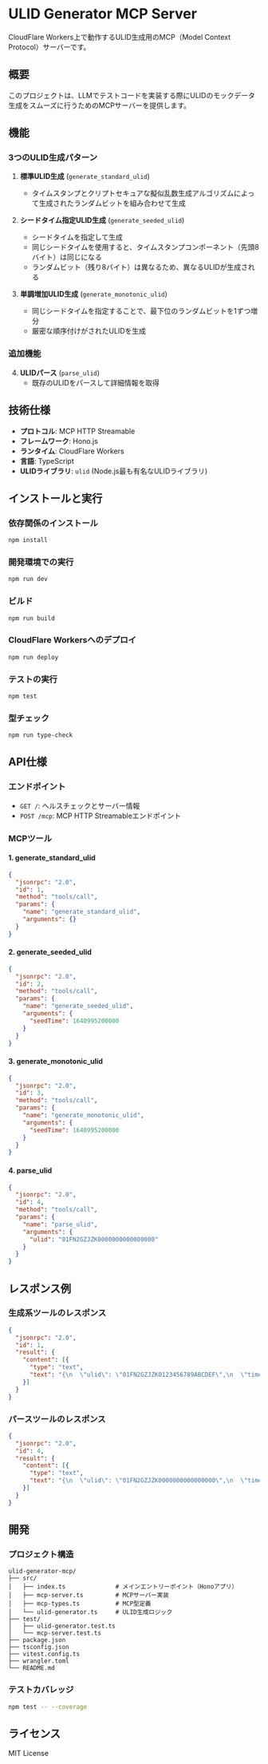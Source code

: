 # ULID Generator MCP Server

CloudFlare Workers上で動作するULID生成用のMCP（Model Context Protocol）サーバーです。

## 概要

このプロジェクトは、LLMでテストコードを実装する際にULIDのモックデータ生成をスムーズに行うためのMCPサーバーを提供します。

## 機能

### 3つのULID生成パターン

1. **標準ULID生成** (`generate_standard_ulid`)
   - タイムスタンプとクリプトセキュアな擬似乱数生成アルゴリズムによって生成されたランダムビットを組み合わせて生成

2. **シードタイム指定ULID生成** (`generate_seeded_ulid`)
   - シードタイムを指定して生成
   - 同じシードタイムを使用すると、タイムスタンプコンポーネント（先頭8バイト）は同じになる
   - ランダムビット（残り8バイト）は異なるため、異なるULIDが生成される

3. **単調増加ULID生成** (`generate_monotonic_ulid`)
   - 同じシードタイムを指定することで、最下位のランダムビットを1ずつ増分
   - 厳密な順序付けがされたULIDを生成

### 追加機能

4. **ULIDパース** (`parse_ulid`)
   - 既存のULIDをパースして詳細情報を取得

## 技術仕様

- **プロトコル**: MCP HTTP Streamable
- **フレームワーク**: Hono.js
- **ランタイム**: CloudFlare Workers
- **言語**: TypeScript
- **ULIDライブラリ**: `ulid` (Node.js最も有名なULIDライブラリ)

## インストールと実行

### 依存関係のインストール

```bash
npm install
```

### 開発環境での実行

```bash
npm run dev
```

### ビルド

```bash
npm run build
```

### CloudFlare Workersへのデプロイ

```bash
npm run deploy
```

### テストの実行

```bash
npm test
```

### 型チェック

```bash
npm run type-check
```

## API仕様

### エンドポイント

- `GET /`: ヘルスチェックとサーバー情報
- `POST /mcp`: MCP HTTP Streamableエンドポイント

### MCPツール

#### 1. generate_standard_ulid

```json
{
  "jsonrpc": "2.0",
  "id": 1,
  "method": "tools/call",
  "params": {
    "name": "generate_standard_ulid",
    "arguments": {}
  }
}
```

#### 2. generate_seeded_ulid

```json
{
  "jsonrpc": "2.0",
  "id": 2,
  "method": "tools/call",
  "params": {
    "name": "generate_seeded_ulid",
    "arguments": {
      "seedTime": 1640995200000
    }
  }
}
```

#### 3. generate_monotonic_ulid

```json
{
  "jsonrpc": "2.0",
  "id": 3,
  "method": "tools/call",
  "params": {
    "name": "generate_monotonic_ulid",
    "arguments": {
      "seedTime": 1640995200000
    }
  }
}
```

#### 4. parse_ulid

```json
{
  "jsonrpc": "2.0",
  "id": 4,
  "method": "tools/call",
  "params": {
    "name": "parse_ulid",
    "arguments": {
      "ulid": "01FN2GZJZK0000000000000000"
    }
  }
}
```

## レスポンス例

### 生成系ツールのレスポンス

```json
{
  "jsonrpc": "2.0",
  "id": 1,
  "result": {
    "content": [{
      "type": "text",
      "text": "{\n  \"ulid\": \"01FN2GZJZK0123456789ABCDEF\",\n  \"timestamp\": 1640995200000,\n  \"randomness\": \"0123456789ABCDEF\"\n}"
    }]
  }
}
```

### パースツールのレスポンス

```json
{
  "jsonrpc": "2.0",
  "id": 4,
  "result": {
    "content": [{
      "type": "text",
      "text": "{\n  \"ulid\": \"01FN2GZJZK0000000000000000\",\n  \"timestampPart\": \"01FN2GZJZK\",\n  \"randomnessPart\": \"0000000000000000\",\n  \"timestamp\": 1640995200000,\n  \"date\": \"2022-01-01T00:00:00.000Z\"\n}"
    }]
  }
}
```

## 開発

### プロジェクト構造

```
ulid-generator-mcp/
├── src/
│   ├── index.ts              # メインエントリーポイント（Honoアプリ）
│   ├── mcp-server.ts         # MCPサーバー実装
│   ├── mcp-types.ts          # MCP型定義
│   └── ulid-generator.ts     # ULID生成ロジック
├── test/
│   ├── ulid-generator.test.ts
│   └── mcp-server.test.ts
├── package.json
├── tsconfig.json
├── vitest.config.ts
├── wrangler.toml
└── README.md
```

### テストカバレッジ

```bash
npm test -- --coverage
```

## ライセンス

MIT License